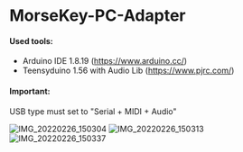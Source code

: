 # MorseKey-PC-Adapter

#### Used tools:
* Arduino IDE 1.8.19 (https://www.arduino.cc/)
* Teensyduino 1.56 with Audio Lib (https://www.pjrc.com/)

#### Important:
USB type must set to "Serial + MIDI + Audio"

![IMG_20220226_150304](https://user-images.githubusercontent.com/52952645/157309147-3bd7f3fe-56e9-4533-81ef-af525d44dbfb.jpg)
![IMG_20220226_150313](https://user-images.githubusercontent.com/52952645/157309156-cd93da72-4169-49d1-a625-5cb25c477780.jpg)
![IMG_20220226_150337](https://user-images.githubusercontent.com/52952645/157309164-fdc36db6-3ba2-4144-a57a-79366809eb19.jpg)
